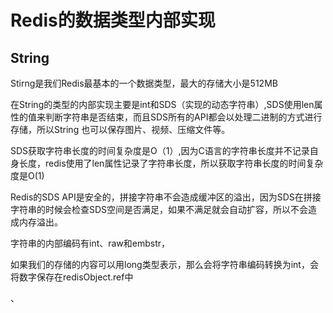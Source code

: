 # Redis的数据类型内部实现

## String

Stirng是我们Redis最基本的一个数据类型，最大的存储大小是512MB

在String的类型的内部实现主要是int和SDS（实现的动态字符串）,SDS使用len属性的值来判断字符串是否结束，而且SDS所有的API都会以处理二进制的方式进行存储，所以String 也可以保存图片、视频、压缩文件等。

SDS获取字符串长度的时间复杂度是O（1）,因为C语言的字符串长度并不记录自身长度，redis使用了len属性记录了字符串长度，所以获取字符串长度的时间复杂度是O(1)

Redis的SDS API是安全的，拼接字符串不会造成缓冲区的溢出，因为SDS在拼接字符串的时候会检查SDS空间是否满足，如果不满足就会自动扩容，所以不会造成内存溢出。

字符串的内部编码有int、raw和embstr，

如果我们的存储的内容可以用long类型表示，那么会将字符串编码转换为int，会将数字保存在redisObject.ref中

、